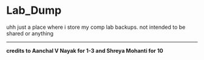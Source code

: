 # Lab_Dump
uhh just a place where i store my comp lab backups. not intended to be shared or anything 
***
__credits to Aanchal V Nayak for 1-3 and Shreya Mohanti for 10__

